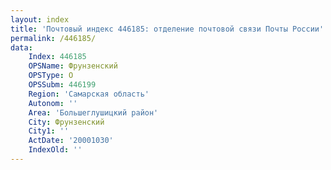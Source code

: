 ```yaml
---
layout: index
title: 'Почтовый индекс 446185: отделение почтовой связи Почты России'
permalink: /446185/
data:
    Index: 446185
    OPSName: Фрунзенский
    OPSType: О
    OPSSubm: 446199
    Region: 'Самарская область'
    Autonom: ''
    Area: 'Большеглушицкий район'
    City: Фрунзенский
    City1: ''
    ActDate: '20001030'
    IndexOld: ''
---
```

